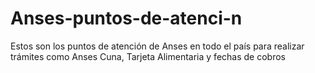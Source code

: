 # Anses-puntos-de-atenci-n
Estos son los puntos de atención de Anses en todo el país para realizar trámites como Anses Cuna, Tarjeta Alimentaria y fechas de cobros
